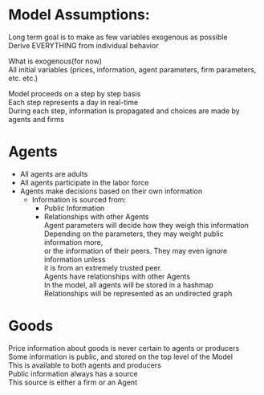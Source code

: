 
# Model Assumptions:

Long term goal is to make as few variables exogenous as possible  
Derive EVERYTHING from individual behavior  

What is exogenous(for now)  
All initial variables (prices, information, agent parameters, firm parameters, etc. etc.)  

Model proceeds on a step by step basis  
Each step represents a day in real-time  
During each step, information is propagated and choices are made by agents and firms  

# Agents
* All agents are adults  
* All agents participate in the labor force  
* Agents make decisions based on their own information  
    * Information is sourced from:  
        * Public Information  
        * Relationships with other Agents  
    Agent parameters will decide how they weigh this information  
    Depending on the parameters, they may weight public information more,  
      or the information of their peers. They may even ignore information unless  
      it is from an extremely trusted peer.  
    Agents have relationships with other Agents  
      In the model, all agents will be stored in a hashmap  
      Relationships will be represented as an undirected graph  

# Goods
  Price information about goods is never certain to agents or producers  
  Some information is public, and stored on the top level of the Model  
    This is available to both agents and producers  
    Public information always has a source  
      This source is either a firm or an Agent  
